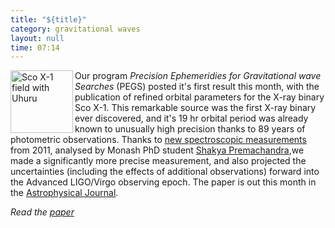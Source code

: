 ```yaml
---
title: "${title}"
category: gravitational waves
layout: null
time: 07:14
---
```

<!-- converted from blosxom format post by dkg 22.1.2022 -->
  <!---- Begin .post ---->
<a href="http://chandra.harvard.edu/xray_sources/sco/sco.html" title="The Story of Sco X-1"><img src="http://chandra.harvard.edu/graphics/xray_sources/position.gif" width="100" align="left" alt="Sco X-1 field with Uhuru"></a>
Our program <em>Precision Ephemeridies for Gravitational wave
Searches</em> (PEGS) posted it's first result this month, with the
publication of refined orbital parameters for the X-ray binary Sco X-1.
This remarkable source was the first X-ray binary ever discovered, and
it's 19&nbsp;hr orbital period was already known to unusually high
precision thanks to 89 years of photometric observations. Thanks to 
<a href="/~dgallow/cgi-bin/blosxom.cgi/gravitational%20waves/lapalma.html">new
spectroscopic measurements</a> from 2011, analysed by Monash PhD student 
<a href="http://monash.edu/science/about/schools/physics/people/students/premachandra.html">Shakya Premachandra</a>,we made a significantly more
precise measurement, and also projected the uncertainties (including the
effects of additional observations) forward into the Advanced LIGO/Virgo
observing epoch. The paper is out this month in the 
<a href="http://iopscience.iop.org/0004-637X">Astrophysical Journal</a>.
</p>
<p><em>Read the <a href="http://stacks.iop.org/0004-637X/781/14">paper</a></em></p>
